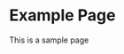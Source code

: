 <!DOCTYPE html>
<html>
	<head>
	</head>
	<body>
		<h1>Example Page</h1>
		<p>This is a sample page</p>
	</body>
</html>
